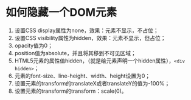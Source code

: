 # 如何隐藏一个DOM元素

1. 设置CSS display属性为none，效果：元素不显示，不占位；
2. 设置CSS visibility属性为hidden，效果：元素不显示，但占位；
3. opacity值为0；
4. position值为absolute，并且将其移到不可见区域；
5. HTML5元素的属性值hidden，（就是给元素声明一个hidden属性），`<div hidden>`；
6. 元素的font-size、line-height、width、height设置为0；
7. 设置元素的transform的translateX或者translateY的值为-100%；
8. 设置元素的transform的transform：scale(0)。